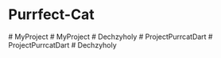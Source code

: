 ﻿# Purrfect-Cat
#   M y P r o j e c t  
 #   M y P r o j e c t  
 #   D e c h z y h o l y  
 #   P r o j e c t P u r r c a t D a r t  
 #   P r o j e c t P u r r c a t D a r t  
 #   D e c h z y h o l y  
 